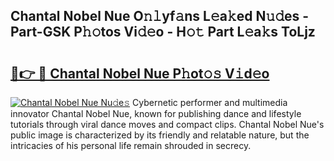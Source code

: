## Chantal Nobel Nue O𝚗𝚕yf𝚊ns L𝚎a𝚔ed N𝚞𝚍es - Part-GSK P𝚑𝚘tos Vi𝚍𝚎o - H𝚘𝚝 Part L𝚎a𝚔s ToLjz

# <h2><a href="http://kf60am.oniu.top/?m=Chantal+Nobel+Nue">🔗👉 🔴 Chantal Nobel Nue P𝚑ot𝚘𝚜 V𝚒d𝚎o</a></h2>

[![Chantal Nobel Nue Nu𝚍e𝚜](https://i.imgur.com/0qMVB7G.gif)](http://kf60am.oniu.top/?m=Chantal+Nobel+Nue)
Cybernetic performer and multimedia innovator Chantal Nobel Nue, known for publishing dance and lifestyle tutorials through viral dance moves and compact clips. Chantal Nobel Nue's public image is characterized by its friendly and relatable nature, but the intricacies of his personal life remain shrouded in secrecy.  
